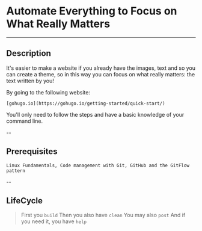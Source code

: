 # Automate Everything to Focus on What Really Matters

---

## Description

It's easier to make a website if you already have the images, text and so you can create a theme, so in this way you can focus on what really matters: the text written by you!

By going to the following website:

    [gohugo.io](https://gohugo.io/getting-started/quick-start/)

You'll only need to follow the steps and have a basic knowledge of your command line.

--

## Prerequisites

    Linux Fundamentals, Code management with Git, GitHub and the GitFlow pattern

--

## LifeCycle

> First you `build`
> Then you also have `clean`
> You may also `post`
> And if you need it, you have `help`
